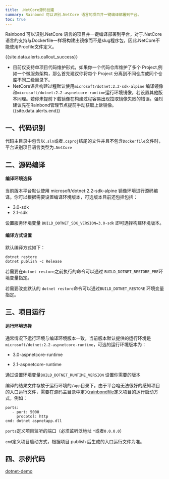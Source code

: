 ```yaml
---
title: .NetCore源码创建
summary: Rainbond 可以识别.NetCore 语言的项目并一键编译部署到平台。
toc: true
---
```


Rainbond 可以识别.NetCore 语言的项目并一键编译部署到平台，对于.NetCore语言的支持与Dockerfile一样将构建出镜像而不是slug程序包，因此.NetCore不能使用Procfile文件定义。

{{site.data.alerts.callout_success}}
- 目前仅支持单项目代码维护形式，如果你一个代码仓库维护了多个 Project,例如一个微服务架构，那么首先建议你将每个 Project 分离到不同仓库或同个仓库不同二级目录下。
- NetCore语言构建过程默认使用`microsoft/dotnet:2.2-sdk-alpine` 编译镜像和`microsoft/dotnet:2.2-aspnetcore-runtime`运行环境镜像，若设置其他版本同理。若你未提前下载镜像在构建过程容易出现拉取镜像失败的错误。强烈建议先在Rainbond管理节点提前手动获取上诉镜像。
{{site.data.alerts.end}}

## 一、代码识别

代码主目录中包含以`.sln`或者`.csproj`结尾的文件并且不包含`Dockerfile`文件时，平台识别项目语言类型为`.NetCore`

## 二、源码编译

#### 编译环境选择

当前版本平台默认使用 microsoft/dotnet:2.2-sdk-alpine 镜像环境进行源码编译。你可以根据需要设置编译环境版本，可选版本目前还包括包括：

* 3.0-sdk
* 2.1-sdk

设置服务环境变量 `BUILD_DOTNET_SDK_VERSION=3.0-sdk` 即可选择构建环境版本。

#### 编译方式设置

默认编译方式如下：

```
dotnet restore
dotnet publish -c Release
```

若需要在`dotnet restore`之前执行的命令可以通过 `BUILD_DOTNET_RESTORE_PRE`环境变量指定。

若需要改变默认的 `dotnet restore`命令可以通过`BUILD_DOTNET_RESTORE` 环境变量指定。

## 三、项目运行

#### 运行环境选择

通常情况下运行环境与编译环境版本一致，当前版本默认提供的运行环境是`microsoft/dotnet:2.2-aspnetcore-runtime`，可选的运行环境版本为：

* 3.0-aspnetcore-runtime

* 2.1-aspnetcore-runtime

通过设置环境变量`BUILD_DOTNET_RUNTIME_VERSION` 设置你需要的版本

编译的结果文件存放于运行环境的`/app`目录下。由于平台咱无法很好的感知项目的入口运行文件，需要在源码主目录中定义[rainbondfile](./etc/rainbondfile.html)定义项目的运行启动方式，例如：

```
ports:
   - port: 5000
     procotol: http
cmd: dotnet aspnetapp.dll
```

`ports`定义项目监听的端口（必须监听泛地址 `*`或者`0.0.0.0`）

`cmd`定义项目启动方式，根据项目 publish 后生成的入口运行文件为准。

## 四、示例代码

[dotnet-demo](https://github.com/goodrain/dotnet-demo)


